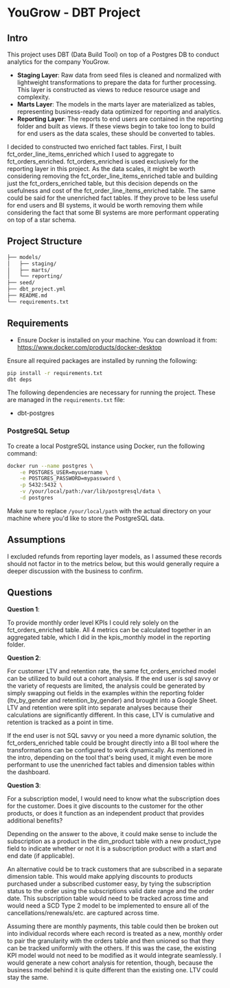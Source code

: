 # YouGrow - DBT Project

## Intro
This project uses DBT (Data Build Tool) on top of a Postgres DB to conduct analytics for the company YouGrow.

- **Staging Layer**: Raw data from seed files is cleaned and normalized with lightweight transformations to prepare the data for further processing. This layer is constructed as views to reduce resource usage and complexity.
- **Marts Layer**: The models in the marts layer are materialized as tables, representing business-ready data optimized for reporting and analytics.
- **Reporting Layer**: The reports to end users are contained in the reporting folder and built as views. If these views begin to take too long to build for end users as the data scales, these should be converted to tables.

I decided to constructed two enriched fact tables. First, I built fct_order_line_items_enriched which I used to aggregate to fct_orders_enriched. fct_orders_enriched is used exclusively for the reporting layer in this project. As the data scales, it might be worth considering removing the fct_order_line_items_enriched table and building just the fct_orders_enriched table, but this decision depends on the usefulness and cost of the fct_order_line_items_enriched table. The same could be said for the unenriched fact tables. If they prove to be less useful for end users and BI systems, it would be worth removing them while considering the fact that some BI systems are more performant opperating on top of a star schema.


## Project Structure
```bash
├── models/
│   ├── staging/
│   ├── marts/
│   └── reporting/  
├── seed/
├── dbt_project.yml
├── README.md
└── requirements.txt
```

## Requirements
- Ensure Docker is installed on your machine. You can download it from: https://www.docker.com/products/docker-desktop

Ensure all required packages are installed by running the following:
```bash
pip install -r requirements.txt
dbt deps
```

The following dependencies are necessary for running the project. These are managed in the `requirements.txt` file:
- dbt-postgres

### PostgreSQL Setup
To create a local PostgreSQL instance using Docker, run the following command:
```bash
docker run --name postgres \
    -e POSTGRES_USER=myusername \
    -e POSTGRES_PASSWORD=mypassword \
    -p 5432:5432 \
    -v /your/local/path:/var/lib/postgresql/data \
    -d postgres
```
Make sure to replace `/your/local/path` with the actual directory on your machine where you'd like to store the PostgreSQL data.


## Assumptions
I excluded refunds from reporting layer models, as I assumed these records should not factor in to the metrics below, but this would generally require a deeper discussion with the business to confirm.

## Questions

**Question 1**: 

To provide monthly order level KPIs I could rely solely on the fct_orders_enriched table. All 4 metrics can be calculated together in an aggregated table, which I did in the kpis_monthly model in the reporting folder.

**Question 2**: 

For customer LTV and retention rate, the same fct_orders_enriched model can be utilized to build out a cohort analysis. If the end user is sql savvy or the variety of requests are limited, the analysis could be generated by simply swapping out fields in the examples within the reporting folder (ltv_by_gender and retention_by_gender) and brought into a Google Sheet. LTV and retention were split into separate analyses because their calculations are significantly different. In this case, LTV is cumulative and retention is tracked as a point in time.

If the end user is not SQL savvy or you need a more dynamic solution, the fct_orders_enriched table could be brought directly into a BI tool where the transformations can be configured to work dynamically. As mentioned in the intro, depending on the tool that's being used, it might even be more performant to use the unenriched fact tables and dimension tables within the dashboard.

**Question 3**: 

For a subscription model, I would need to know what the subscription does for the customer. Does it give discounts to the customer for the other products, or does it function as an independent product that provides additional benefits?

Depending on the answer to the above, it could make sense to include the subscription as a product in the dim_product table with a new product_type field to indicate whether or not it is a subscription product with a start and end date (if applicable).

An alternative could be to track customers that are subscribed in a separate dimension table. This would make applying discounts to products purchased under a subscribed customer easy, by tying the subscription status to the order using the subscriptions valid date range and the order date. This subscription table would need to be tracked across time and would need a SCD Type 2 model to be implemented to ensure all of the cancellations/renewals/etc. are captured across time.

Assuming there are monthly payments, this table could then be broken out into individual records where each record is treated as a new, monthly order to pair the granularity with the orders table and then unioned so that they can be tracked uniformly with the others. If this was the case, the existing KPI model would not need to be modified as it would integrate seamlessly. I would generate a new cohort analysis for retention, though, because the business model behind it is quite different than the existing one. LTV could stay the same.
